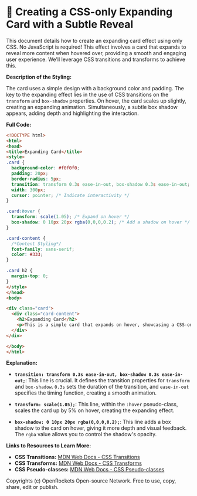 # 🐞 Creating a CSS-only Expanding Card with a Subtle Reveal


This document details how to create an expanding card effect using only CSS.  No JavaScript is required! This effect involves a card that expands to reveal more content when hovered over, providing a smooth and engaging user experience.  We'll leverage CSS transitions and transforms to achieve this.

**Description of the Styling:**

The card uses a simple design with a background color and padding. The key to the expanding effect lies in the use of CSS transitions on the `transform` and `box-shadow` properties. On hover, the card scales up slightly, creating an expanding animation.  Simultaneously, a subtle box shadow appears, adding depth and highlighting the interaction.


**Full Code:**

```html
<!DOCTYPE html>
<html>
<head>
<title>Expanding Card</title>
<style>
.card {
  background-color: #f0f0f0;
  padding: 20px;
  border-radius: 5px;
  transition: transform 0.3s ease-in-out, box-shadow 0.3s ease-in-out; /* Smooth transitions */
  width: 300px;
  cursor: pointer; /* Indicate interactivity */
}

.card:hover {
  transform: scale(1.05); /* Expand on hover */
  box-shadow: 0 10px 20px rgba(0,0,0,0.2); /* Add a shadow on hover */
}

.card-content {
  /*Content Styling*/
  font-family: sans-serif;
  color: #333;
}

.card h2 {
  margin-top: 0;
}
</style>
</head>
<body>

<div class="card">
  <div class="card-content">
    <h2>Expanding Card</h2>
    <p>This is a simple card that expands on hover, showcasing a CSS-only animation effect.  No JavaScript required!</p>
  </div>
</div>

</body>
</html>
```

**Explanation:**

* **`transition: transform 0.3s ease-in-out, box-shadow 0.3s ease-in-out;`**: This line is crucial. It defines the transition properties for `transform` and `box-shadow`.  `0.3s` sets the duration of the transition, and `ease-in-out` specifies the timing function, creating a smooth animation.

* **`transform: scale(1.05);`**: This line, within the `:hover` pseudo-class, scales the card up by 5% on hover, creating the expanding effect.

* **`box-shadow: 0 10px 20px rgba(0,0,0,0.2);`**: This line adds a box shadow to the card on hover, giving it more depth and visual feedback.  The `rgba` value allows you to control the shadow's opacity.

**Links to Resources to Learn More:**

* **CSS Transitions:** [MDN Web Docs - CSS Transitions](https://developer.mozilla.org/en-US/docs/Web/CSS/transition)
* **CSS Transforms:** [MDN Web Docs - CSS Transforms](https://developer.mozilla.org/en-US/docs/Web/CSS/transform)
* **CSS Pseudo-classes:** [MDN Web Docs - CSS Pseudo-classes](https://developer.mozilla.org/en-US/docs/Web/CSS/Pseudo-classes)


Copyrights (c) OpenRockets Open-source Network. Free to use, copy, share, edit or publish.

